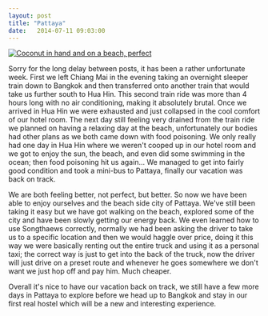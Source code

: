 ```yaml
---
layout: post
title: "Pattaya"
date:   2014-07-11 09:03:00
---
```


[![Coconut in hand and on a beach, perfect](http://i.imgur.com/imTGZm3l.jpg)](http://i.imgur.com/imTGZm3.jpg)

Sorry for the long delay between posts, it has been a rather unfortunate week. First we left Chiang Mai in the evening taking an overnight sleeper train down to Bangkok and then transferred onto another train that would take us further south to Hua Hin. This second train ride was more than 4 hours long with no air conditioning, making it absolutely brutal. Once we arrived in Hua Hin we were exhausted and just collapsed in the cool comfort of our hotel room. The next day still feeling very drained from the train ride we planned on having a relaxing day at the beach, unfortunately our bodies had other plans as we both came down with food poisoning. We only really had one day in Hua Hin where we weren't cooped up in our hotel room and we got to enjoy the sun, the beach, and even did some swimming in the ocean; then food poisoning hit us again... We managed to get into fairly good condition and took a mini-bus to Pattaya, finally our vacation was back on track.

We are both feeling better, not perfect, but better. So now we have been able to enjoy ourselves and the beach side city of Pattaya. We've still been taking it easy but we have got walking on the beach, explored some of the city and have been slowly getting our energy back. We even learned how to use Songthaews correctly, normally we had been asking the driver to take us to a specific location and then we would haggle over price, doing it this way we were basically renting out the entire truck and using it as a personal taxi; the correct way is just to get into the back of the truck, now the driver will just drive on a preset route and whenever he goes somewhere we don't want we just hop off and pay him. Much cheaper.

Overall it's nice to have our vacation back on track, we still have a few more days in Pattaya to explore before we head up to Bangkok and stay in our first real hostel which will be a new and interesting experience.